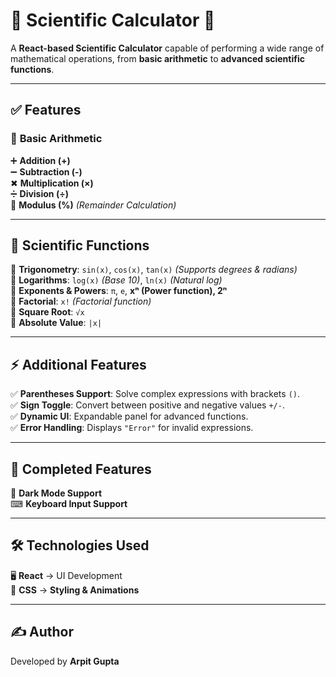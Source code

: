 # 🌟 **Scientific Calculator** 🌟  
A **React-based Scientific Calculator** capable of performing a wide range of mathematical operations, from **basic arithmetic** to **advanced scientific functions**.  

---

## ✅ **Features**  

### 🔢 **Basic Arithmetic**  
➕ **Addition (+)**  
➖ **Subtraction (-)**  
✖ **Multiplication (×)**  
➗ **Division (÷)**  
🟰 **Modulus (%)** _(Remainder Calculation)_  

---

## 🧠 **Scientific Functions**  
📌 **Trigonometry**: `sin(x)`, `cos(x)`, `tan(x)` _(Supports degrees & radians)_  
📌 **Logarithms**: `log(x)` _(Base 10)_, `ln(x)` _(Natural log)_  
📌 **Exponents & Powers**: `π`, `e`, **xⁿ (Power function), 2ⁿ**  
📌 **Factorial**: `x!` _(Factorial function)_  
📌 **Square Root**: `√x`  
📌 **Absolute Value**: `|x|`  

---

## ⚡ **Additional Features**  
✅ **Parentheses Support**: Solve complex expressions with brackets `()`.  
✅ **Sign Toggle**: Convert between positive and negative values `+/-`.  
✅ **Dynamic UI**: Expandable panel for advanced functions.  
✅ **Error Handling**: Displays `"Error"` for invalid expressions.  

---

## 🎯 **Completed Features**  
🌙 **Dark Mode Support**  
⌨ **Keyboard Input Support**  

---

## 🛠 **Technologies Used**  
🖥 **React** → UI Development  
🎨 **CSS** → **Styling & Animations**  

---

## ✍️ **Author**  
Developed by **Arpit Gupta**  
